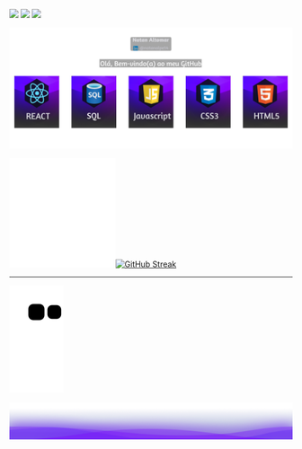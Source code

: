 [![](https://img.shields.io/badge/Gmail-D14836?style=for-the-badge&logo=gmail&logoColor=white)](mailto:natan.altomar14@gmail.com)
[![](https://img.shields.io/badge/LinkedIn-0077B5?style=for-the-badge&logo=linkedin&logoColor=white)](https://www.linkedin.com/in/natanalpe14/)
[![](https://img.shields.io/badge/Codepen-000?style=for-the-badge&logo=codepen&logoColor=white)](https://codepen.io/natanalpe)

![](./imgs/banner/banner.png)


![](./imgs/square/square.png)[![GitHub Streak](https://streak-stats.demolab.com?user=natanalpe&theme=midnight-purple&hide_border=true&border_radius=3&locale=pt_BR&date_format=n%2Fj%5B%2FY%5D&mode=weekly&background=0D1117)]()

- - -

![Snake animation](https://github.com/Natanalpe/Natanalpe/blob/output/github-contribution-grid-snake.svg)

![](./imgs/waves/waves.png)

